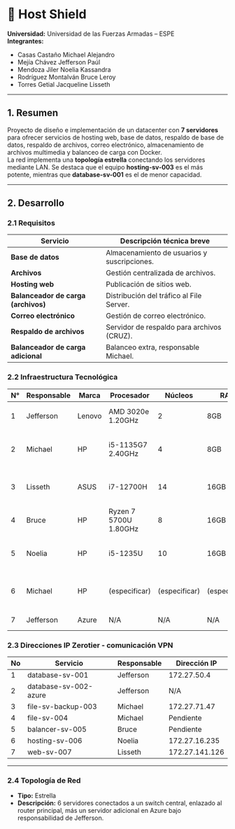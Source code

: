 # 📄 Host Shield

**Universidad:** Universidad de las Fuerzas Armadas – ESPE  
**Integrantes:**

- Casas Castaño Michael Alejandro
- Mejía Chávez Jefferson Paúl
- Mendoza Jiler Noelia Kassandra
- Rodríguez Montalván Bruce Leroy
- Torres Getial Jacqueline Lisseth

---

## 1. Resumen

Proyecto de diseño e implementación de un datacenter con **7 servidores** para ofrecer servicios de hosting web, base de datos, respaldo de base de datos, respaldo de archivos, correo electrónico, almacenamiento de archivos multimedia y balanceo de carga con Docker.  
La red implementa una **topología estrella** conectando los servidores mediante LAN. Se destaca que el equipo **hosting-sv-003** es el más potente, mientras que **database-sv-001** es el de menor capacidad.

---

## 2. Desarrollo

### 2.1 Requisitos

| Servicio                            | Descripción técnica breve                   |
| ----------------------------------- | ------------------------------------------- |
| **Base de datos**                   | Almacenamiento de usuarios y suscripciones. |
| **Archivos**                        | Gestión centralizada de archivos.           |
| **Hosting web**                     | Publicación de sitios web.                  |
| **Balanceador de carga (archivos)** | Distribución del tráfico al File Server.    |
| **Correo electrónico**              | Gestión de correo electrónico.              |
| **Respaldo de archivos**            | Servidor de respaldo para archivos (CRUZ).  |
| **Balanceador de carga adicional**  | Balanceo extra, responsable Michael.        |

### 2.2 Infraestructura Tecnológica

| N°  | Responsable | Marca  | Procesador            | Núcleos       | RAM           | Disco         | SO                             | ID              | Servicio        | Virtualización  |
| --- | ----------- | ------ | --------------------- | ------------- | ------------- | ------------- | ------------------------------ | --------------- | --------------- | --------------- |
| 1   | Jefferson   | Lenovo | AMD 3020e 1.20GHz     | 2             | 8GB           | 1TB           | Ubuntu 22.04 (WSL)             | database-sv-001 | database-sv     | WSL             |
| 2   | Michael     | HP     | i5-1135G7 2.40GHz     | 4             | 8GB           | 500GB         | Ubuntu 22.04 (Máquina Virtual) | file-sv-002     | file-sv         | Máquina Virtual |
| 3   | Lisseth     | ASUS   | i7-12700H             | 14            | 16GB          | 1TB           | Ubuntu 22.04 (Máquina Virtual) | hosting-sv-003  | hosting-sv      | Máquina Virtual |
| 4   | Bruce       | HP     | Ryzen 7 5700U 1.80GHz | 8             | 16GB          | 500GB         | Ubuntu 22.04                   | sv-balancer-004 | balancer-sv-004 | Nativo (Docker) |
| 5   | Noelia      | HP     | i5-1235U              | 10            | 16GB          | 500GB         | Ubuntu 22.04 (Máquina Virtual) | sv-email-005    | email-sv-005    | Máquina Virtual |
| 6   | Michael     | HP     | (especificar)         | (especificar) | (especificar) | (especificar) | Ubuntu 22.04 (Máquina Virtual) | sv-balancer-006 | balancer-sv-006 | Máquina Virtual |
| 7   | Jefferson   | Azure  | N/A                   | N/A           | N/A           | N/A           | N/A                            | azure-sv-007    | servidor-azure  | N/A             |

### 2.3 Direcciones IP Zerotier - comunicación VPN

| No  | Servicio              | Responsable | Dirección IP    |
| --- | --------------------- | ----------- | --------------- |
| 1   | database-sv-001       | Jefferson   | 172.27.50.4     |
| 2   | database-sv-002-azure | Jefferson   | N/A             |
| 3   | file-sv-backup-003    | Michael     | 172.27.71.47    |
| 4   | file-sv-004           | Michael     | Pendiente       |
| 5   | balancer-sv-005       | Bruce       | Pendiente       |
| 6   | hosting-sv-006        | Noelia      | 172.27.16.235   |
| 7   | web-sv-007            | Lisseth     | 172.27.141.126  |


---

### 2.4 Topología de Red

- **Tipo:** Estrella
- **Descripción:** 6 servidores conectados a un switch central, enlazado al router principal, más un servidor adicional en Azure bajo responsabilidad de Jefferson.
